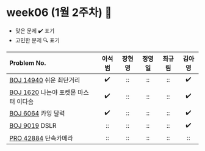 
# week06 (1월 2주차) :pencil:

- 맞은 문제 :heavy_check_mark: 표기
- 고민한 문제 :mag: 표기


|Problem No.|이석범|장현영|정영일|최규림|김아영|
| :------------------------------------------------------------------------------------------- | :----------------: | :----------------: | :----------------: | :----------------: | :----------------: |
| [BOJ 14940](https://www.acmicpc.net/problem/14940) 쉬운 최단거리                     | :heavy_check_mark: | :: | :: | :: | :heavy_check_mark: |
| [BOJ 1620](https://www.acmicpc.net/problem/1620) 나는야 포켓몬 마스터 이다솜                             | :heavy_check_mark: | :: | :: | :: | :heavy_check_mark: |
| [BOJ 6064](https://www.acmicpc.net/problem/6064) 카잉 달력 |       :heavy_check_mark:        |       ::        |       ::        |       ::        |       :heavy_check_mark:        |
| [BOJ 9019](https://www.acmicpc.net/problem/9019) DSLR                                  |       ::        |  ::         | :: | :: |       :heavy_check_mark:        |
| [PRO 42884](https://school.programmers.co.kr/learn/courses/30/lessons/42884) 단속카메라     | :: | :: | :: | :: | :: |
